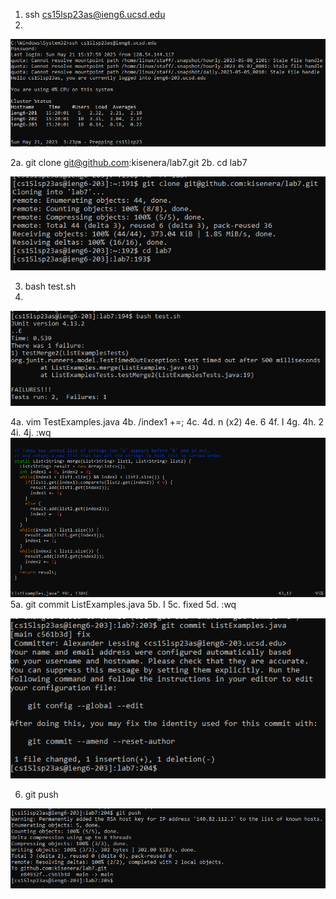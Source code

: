1. ssh cs15lsp23as@ieng6.ucsd.edu
2. 
![Image](lr4a.PNG)

2a. git clone git@github.com:kisenera/lab7.git
2b. cd lab7

![Image](lr4b.PNG)

3. bash test.sh
4. 
![Image](lr4c.PNG)

4a. vim TestExamples.java
4b. /index1 +=;
4c. <enter>
4d. n (x2)
4e. 6<right arrow>
4f. I
4g. <backspace>
4h. 2
4i. <esc>
4j. :wq
![Image](lr4d.PNG)
5a. git commit ListExamples.java
5b. I
5c. fixed
5d. :wq
  
![Image](lr4e.PNG)
  
6. git push
  
![Image](lr4f.PNG)
